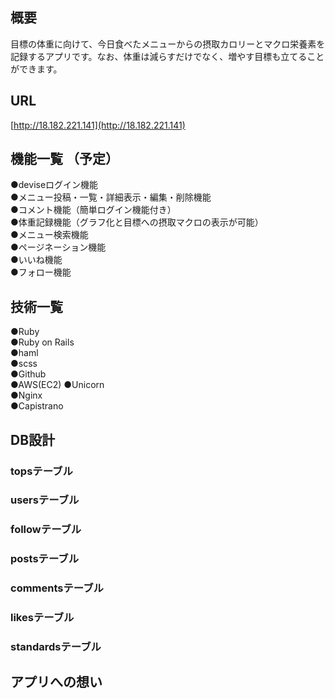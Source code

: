 ## 概要
目標の体重に向けて、今日食べたメニューからの摂取カロリーとマクロ栄養素を記録するアプリです。なお、体重は減らすだけでなく、増やす目標も立てることができます。

## URL  
[http://18.182.221.141](http://18.182.221.141)

## 機能一覧 （予定）
●deviseログイン機能  
●メニュー投稿・一覧・詳細表示・編集・削除機能  
●コメント機能（簡単ログイン機能付き）  
●体重記録機能（グラフ化と目標への摂取マクロの表示が可能）  
●メニュー検索機能  
●ページネーション機能  
●いいね機能  
●フォロー機能  

## 技術一覧
●Ruby  
●Ruby on Rails  
●haml  
●scss  
●Github  
●AWS(EC2) 
●Unicorn  
●Nginx  
●Capistrano

## DB設計
### topsテーブル  
### usersテーブル  
### followテーブル
### postsテーブル  
### commentsテーブル  
### likesテーブル
### standardsテーブル  

## アプリへの想い
